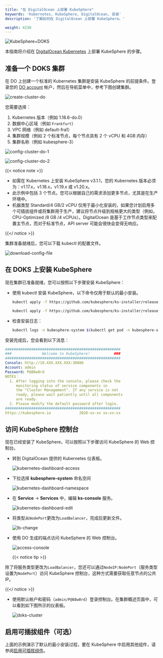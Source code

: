 ```yaml
---
title: "在 DigitalOcean 上部署 KubeSphere"
keywords: 'Kubernetes, KubeSphere, DigitalOcean, 安装'
description: '了解如何在 DigitalOcean 上部署 KubeSphere。'

weight: 4230
---
```


![KubeSphere+DOKS](/images/docs/do/KubeSphere-DOKS.png)

本指南将介绍在 [DigitalOcean Kubernetes](https://www.digitalocean.com/products/kubernetes/) 上部署 KubeSphere 的步骤。

## 准备一个 DOKS 集群

在 DO 上创建一个标准的 Kubernetes 集群是安装 KubeSphere 的前提条件。登录您的 [DO account](https://cloud.digitalocean.com/) 帐户，然后在导航菜单中，参考下图创建集群。

![create-cluster-do](/images/docs/zh-cn/installing-on-kubernetes/hosted-kubernetes/install-kubesphere-on-do/create-cluster-do.png)

您需要选择：

1. Kubernetes 版本（例如 1.18.6-do.0）
2. 数据中心区域（例如 `Frankfurt`）
3. VPC 网络（例如 default-fra1）
4. 集群规模（例如 2 个标准节点，每个节点具有 2 个 vCPU 和 4GB 内存）
5. 集群名称（例如 kubesphere-3）

![config-cluster-do-1](/images/docs/zh-cn/installing-on-kubernetes/hosted-kubernetes/install-kubesphere-on-do/config-cluster-do-1.png)

![config-cluster-do-2](/images/docs/zh-cn/installing-on-kubernetes/hosted-kubernetes/install-kubesphere-on-do/config-cluster-do-2.png)

{{< notice note >}}

- 如需在 Kubernetes 上安装 KubeSphere v3.1.1，您的 Kubernetes 版本必须为：v1.17.x，v1.18.x，v1.19.x 或 v1.20.x。
- 此示例中包括 3 个节点。您可以根据自己的需求添加更多节点，尤其是在生产环境中。
- 机器类型 Standard/4 GB/2 vCPU 仅用于最小化安装的，如果您计划启用多个可插拔组件或将集群用于生产，建议将节点升级到规格更大的类型（例如，CPU-Optimized /8 GB /4 vCPUs）。DigitalOcean 是基于工作节点类型来配置主节点，而对于标准节点，API server 可能会很快会变得无响应。

{{</ notice >}}

集群准备就绪后，您可以下载 kubectl 的配置文件。

![download-config-file](/images/docs/zh-cn/installing-on-kubernetes/hosted-kubernetes/install-kubesphere-on-do/download-config-file.png)

## 在 DOKS 上安装 KubeSphere

现在集群已准备就绪，您可以按照以下步骤安装 KubeSphere：

- 使用 kubectl 安装 KubeSphere，以下命令仅用于默认的最小安装。

  ```bash
  kubectl apply -f https://github.com/kubesphere/ks-installer/releases/download/v3.1.1/kubesphere-installer.yaml
  
  kubectl apply -f https://github.com/kubesphere/ks-installer/releases/download/v3.1.1/cluster-configuration.yaml
  ```

- 检查安装日志：

  ```bash
  kubectl logs -n kubesphere-system $(kubectl get pod -n kubesphere-system -l app=ks-install -o jsonpath='{.items[0].metadata.name}') -f
  ```

安装完成后，您会看到以下消息：

```yaml
#####################################################
###              Welcome to KubeSphere!           ###
#####################################################
Console: http://10.XXX.XXX.XXX:30880
Account: admin
Password: P@88w0rd
NOTES：
  1. After logging into the console, please check the
     monitoring status of service components in
     the "Cluster Management". If any service is not
     ready, please wait patiently until all components
     are ready.
  2. Please modify the default password after login.
#####################################################
https://kubesphere.io             2020-xx-xx xx:xx:xx
```

## 访问 KubeSphere 控制台

现在已经安装了 KubeSphere，可以按照以下步骤访问 KubeSphere 的 Web 控制台。

- 转到 DigitalOcean 提供的 Kubernetes 仪表板。

  ![kubernetes-dashboard-access](/images/docs/zh-cn/installing-on-kubernetes/hosted-kubernetes/install-kubesphere-on-do/kubernetes-dashboard-access.png)

- 下拉选择 **kubesphere-system** 命名空间

  ![kubernetes-dashboard-namespace](/images/docs/zh-cn/installing-on-kubernetes/hosted-kubernetes/install-kubesphere-on-do/kubernetes-dashboard-namespace.png)

- 在 **Service** -> **Services** 中，编辑 **ks-console** 服务。

  ![kubernetes-dashboard-edit](/images/docs/zh-cn/installing-on-kubernetes/hosted-kubernetes/install-kubesphere-on-do/kubernetes-dashboard-edit.png)

- 将类型从`NodePort`更改为`LoadBalancer`，完成后更新文件。

  ![lb-change](/images/docs/zh-cn/installing-on-kubernetes/hosted-kubernetes/install-kubesphere-on-do/lb-change.png)

- 使用 DO 生成的端点访问 KubeSphere 的 Web 控制台。

  ![access-console](/images/docs/zh-cn/installing-on-kubernetes/hosted-kubernetes/install-kubesphere-on-do/access-console.png)

  {{< notice tip >}}

 除了将服务类型更改为`LoadBalancer`，您还可以通过`NodeIP:NodePort`（服务类型设置为`NodePort`）访问 KubeSphere 控制台，这种方式需要获取任意节点的公共 IP。

  {{</ notice >}}

- 使用默认帐户和密码（`admin/P@88w0rd`）登录控制台。在集群概述页面中，可以看到如下图所示的仪表板。

  ![doks-cluster](/images/docs/zh-cn/installing-on-kubernetes/hosted-kubernetes/install-kubesphere-on-do/doks-cluster.png)

## 启用可插拔组件（可选）

上面的示例演示了默认的最小安装过程，要在 KubeSphere 中启用其他组件，请参阅[启用可插拔组件](../../../pluggable-components/)。
